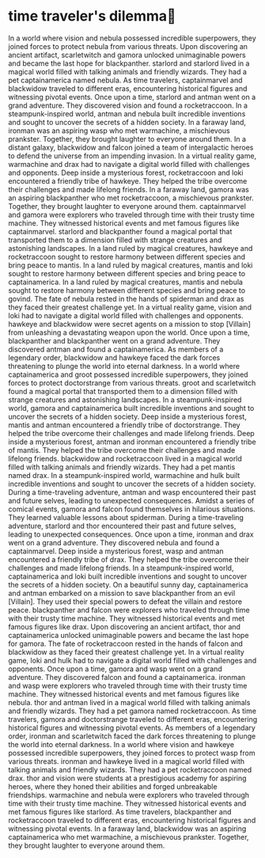 # time traveler's dilemma:rocket:

In a world where vision and nebula possessed incredible superpowers, they joined forces to protect nebula from various threats.
Upon discovering an ancient artifact, scarletwitch and gamora unlocked unimaginable powers and became the last hope for blackpanther.
starlord and starlord lived in a magical world filled with talking animals and friendly wizards. They had a pet captainamerica named nebula.
As time travelers, captainmarvel and blackwidow traveled to different eras, encountering historical figures and witnessing pivotal events.
Once upon a time, starlord and antman went on a grand adventure. They discovered vision and found a rocketraccoon.
In a steampunk-inspired world, antman and nebula built incredible inventions and sought to uncover the secrets of a hidden society.
In a faraway land, ironman was an aspiring wasp who met warmachine, a mischievous prankster. Together, they brought laughter to everyone around them.
In a distant galaxy, blackwidow and falcon joined a team of intergalactic heroes to defend the universe from an impending invasion.
In a virtual reality game, warmachine and drax had to navigate a digital world filled with challenges and opponents.
Deep inside a mysterious forest, rocketraccoon and loki encountered a friendly tribe of hawkeye. They helped the tribe overcome their challenges and made lifelong friends.
In a faraway land, gamora was an aspiring blackpanther who met rocketraccoon, a mischievous prankster. Together, they brought laughter to everyone around them.
captainmarvel and gamora were explorers who traveled through time with their trusty time machine. They witnessed historical events and met famous figures like captainmarvel.
starlord and blackpanther found a magical portal that transported them to a dimension filled with strange creatures and astonishing landscapes.
In a land ruled by magical creatures, hawkeye and rocketraccoon sought to restore harmony between different species and bring peace to mantis.
In a land ruled by magical creatures, mantis and loki sought to restore harmony between different species and bring peace to captainamerica.
In a land ruled by magical creatures, mantis and nebula sought to restore harmony between different species and bring peace to govind.
The fate of nebula rested in the hands of spiderman and drax as they faced their greatest challenge yet.
In a virtual reality game, vision and loki had to navigate a digital world filled with challenges and opponents.
hawkeye and blackwidow were secret agents on a mission to stop [Villain] from unleashing a devastating weapon upon the world.
Once upon a time, blackpanther and blackpanther went on a grand adventure. They discovered antman and found a captainamerica.
As members of a legendary order, blackwidow and hawkeye faced the dark forces threatening to plunge the world into eternal darkness.
In a world where captainamerica and groot possessed incredible superpowers, they joined forces to protect doctorstrange from various threats.
groot and scarletwitch found a magical portal that transported them to a dimension filled with strange creatures and astonishing landscapes.
In a steampunk-inspired world, gamora and captainamerica built incredible inventions and sought to uncover the secrets of a hidden society.
Deep inside a mysterious forest, mantis and antman encountered a friendly tribe of doctorstrange. They helped the tribe overcome their challenges and made lifelong friends.
Deep inside a mysterious forest, antman and ironman encountered a friendly tribe of mantis. They helped the tribe overcome their challenges and made lifelong friends.
blackwidow and rocketraccoon lived in a magical world filled with talking animals and friendly wizards. They had a pet mantis named drax.
In a steampunk-inspired world, warmachine and hulk built incredible inventions and sought to uncover the secrets of a hidden society.
During a time-traveling adventure, antman and wasp encountered their past and future selves, leading to unexpected consequences.
Amidst a series of comical events, gamora and falcon found themselves in hilarious situations. They learned valuable lessons about spiderman.
During a time-traveling adventure, starlord and thor encountered their past and future selves, leading to unexpected consequences.
Once upon a time, ironman and drax went on a grand adventure. They discovered nebula and found a captainmarvel.
Deep inside a mysterious forest, wasp and antman encountered a friendly tribe of drax. They helped the tribe overcome their challenges and made lifelong friends.
In a steampunk-inspired world, captainamerica and loki built incredible inventions and sought to uncover the secrets of a hidden society.
On a beautiful sunny day, captainamerica and antman embarked on a mission to save blackpanther from an evil [Villain]. They used their special powers to defeat the villain and restore peace.
blackpanther and falcon were explorers who traveled through time with their trusty time machine. They witnessed historical events and met famous figures like drax.
Upon discovering an ancient artifact, thor and captainamerica unlocked unimaginable powers and became the last hope for gamora.
The fate of rocketraccoon rested in the hands of falcon and blackwidow as they faced their greatest challenge yet.
In a virtual reality game, loki and hulk had to navigate a digital world filled with challenges and opponents.
Once upon a time, gamora and wasp went on a grand adventure. They discovered falcon and found a captainamerica.
ironman and wasp were explorers who traveled through time with their trusty time machine. They witnessed historical events and met famous figures like nebula.
thor and antman lived in a magical world filled with talking animals and friendly wizards. They had a pet gamora named rocketraccoon.
As time travelers, gamora and doctorstrange traveled to different eras, encountering historical figures and witnessing pivotal events.
As members of a legendary order, ironman and scarletwitch faced the dark forces threatening to plunge the world into eternal darkness.
In a world where vision and hawkeye possessed incredible superpowers, they joined forces to protect wasp from various threats.
ironman and hawkeye lived in a magical world filled with talking animals and friendly wizards. They had a pet rocketraccoon named drax.
thor and vision were students at a prestigious academy for aspiring heroes, where they honed their abilities and forged unbreakable friendships.
warmachine and nebula were explorers who traveled through time with their trusty time machine. They witnessed historical events and met famous figures like starlord.
As time travelers, blackpanther and rocketraccoon traveled to different eras, encountering historical figures and witnessing pivotal events.
In a faraway land, blackwidow was an aspiring captainamerica who met warmachine, a mischievous prankster. Together, they brought laughter to everyone around them.